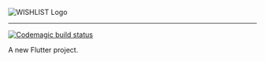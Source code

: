 ![WISHLIST Logo](https://github.com/thmspl/wishlist/blob/master/.resources/logo.png?raw=true)

---

[![Codemagic build status](https://api.codemagic.io/apps/5dffecd0393ff6000ad9f66c/5dffecd0393ff6000ad9f66b/status_badge.svg)](https://codemagic.io/apps/5dffecd0393ff6000ad9f66c/5dffecd0393ff6000ad9f66b/latest_build)

A new Flutter project.
